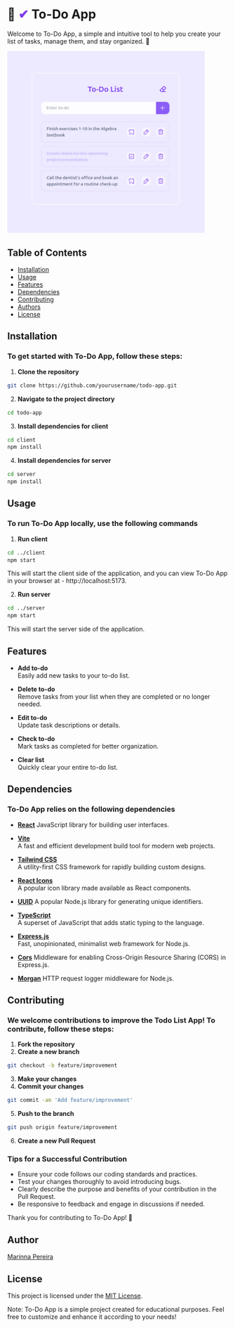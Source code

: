 # 📝 <span style="color:#7C3AED;">✔</span> To-Do App

Welcome to To-Do App, a simple and intuitive tool to help you create your list of tasks, manage them, and stay organized. 🚀

<img src="./preview-to-do-app.png" alt="App Screenshot" width="450">

## Table of Contents

- [Installation](#installation)
- [Usage](#usage)
- [Features](#features)
- [Dependencies](#dependencies)
- [Contributing](#contributing)
- [Authors](#authors)
- [License](#license)

## Installation

### To get started with To-Do App, follow these steps:

1. **Clone the repository**

```bash
git clone https://github.com/yourusername/todo-app.git
```

2. **Navigate to the project directory**

```bash
cd todo-app
```

3. **Install dependencies for client**

```bash
cd client
npm install
```

4. **Install dependencies for server**

```bash
cd server
npm install
```

## Usage

### To run To-Do App locally, use the following commands

1. **Run client**

```bash
cd ../client
npm start
```

This will start the client side of the application, and you can view To-Do App in your browser at - http://localhost:5173.

2. **Run server**

```bash
cd ../server
npm start
```

This will start the server side of the application.

## Features

- **Add to-do**  
  Easily add new tasks to your to-do list.

- **Delete to-do**  
  Remove tasks from your list when they are completed or no longer needed.

- **Edit to-do**  
  Update task descriptions or details.

- **Check to-do**  
  Mark tasks as completed for better organization.

- **Clear list**  
  Quickly clear your entire to-do list.

## Dependencies

### To-Do App relies on the following dependencies

- [**React**](https://react.dev/)
  JavaScript library for building user interfaces.

- [**Vite**](https://vitejs.dev/)  
  A fast and efficient development build tool for modern web projects.

- [**Tailwind CSS**](https://tailwindcss.com/)  
  A utility-first CSS framework for rapidly building custom designs.

- [**React Icons**](https://react-icons.github.io/react-icons/)  
  A popular icon library made available as React components.

- [**UUID**](https://www.npmjs.com/package/uuid)
  A popular Node.js library for generating unique identifiers.

- [**TypeScript**](https://www.typescriptlang.org/)  
  A superset of JavaScript that adds static typing to the language.

- [**Express.js**](https://expressjs.com/)  
  Fast, unopinionated, minimalist web framework for Node.js.

- [**Cors**](https://www.npmjs.com/package/cors)
  Middleware for enabling Cross-Origin Resource Sharing (CORS) in Express.js.

- [**Morgan**](https://www.npmjs.com/package/morgan)
  HTTP request logger middleware for Node.js.

## Contributing

### We welcome contributions to improve the Todo List App! To contribute, follow these steps:

1. **Fork the repository**
2. **Create a new branch**

```bash
git checkout -b feature/improvement
```

3. **Make your changes**
4. **Commit your changes**

```bash
git commit -am 'Add feature/improvement'
```

5. **Push to the branch**

```bash
git push origin feature/improvement
```

6. **Create a new Pull Request**

### Tips for a Successful Contribution

- Ensure your code follows our coding standards and practices.
- Test your changes thoroughly to avoid introducing bugs.
- Clearly describe the purpose and benefits of your contribution in the Pull Request.
- Be responsive to feedback and engage in discussions if needed.

Thank you for contributing to To-Do App! 🌟

## Author

<a href="https://github.com/MarinnaPereira" target="_blank">Marinna Pereira</a>

## License

This project is licensed under the <a href="https://opensource.org/licenses/MIT/" target="_blank">MIT License</a>.

Note: To-Do App is a simple project created for educational purposes. Feel free to customize and enhance it according to your needs!
